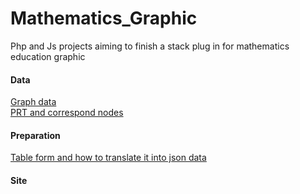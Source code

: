 # Mathematics_Graphic
Php and Js projects aiming to finish a stack plug in for mathematics education graphic

#### Data 
[Graph data](https://github.com/Freyja-Leky/Mathematics_Graphic/tree/main/Node%26Links)   
[PRT and correspond nodes](https://github.com/Freyja-Leky/Mathematics_Graphic/tree/main/Data)

#### Preparation  
[Table form and how to translate it into json data](https://github.com/Freyja-Leky/Mathematics_Graphic/tree/main/PRT2JSON)

#### Site

